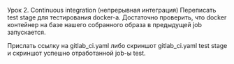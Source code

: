 Урок 2. Continuous integration (непрерывная интеграция)
Переписать test stage для тестирования docker-а. Достаточно проверить, что docker контейнер на базе нашего собранного образа в предыдущей job запускается.

Прислать ссылку на gitlab_ci.yaml либо скриншот gitlab_ci.yaml test stage и скриншот успешно отработанной job-ы test.